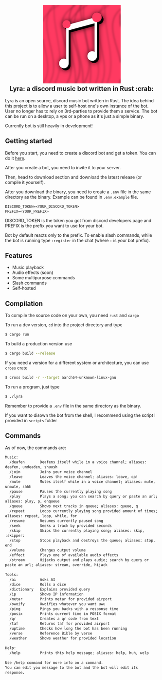 <h2 align="center">
  <a href="https://lyra.c2yz.com" target="blank_">
    <img height="256" alt="Lyra" src="assets/lyra-256.png" />
  </a>
  <br />
  Lyra: a discord music bot written in Rust :crab:
</h2>

Lyra is an open source, discord music bot written in Rust.
The idea behind this project is to allow a user to self-host one's own instance of the bot.
User no longer has to rely on 3rd-parties to provide them a service.
The bot can be run on a desktop, a vps or a phone as it's just a simple binary.

Currently bot is still heavily in development!

## Getting started

Before you start, you need to create a discord bot and get a token.
You can do it [here](https://discord.com/developers/applications).

After you create a bot, you need to invite it to your server.

Then, head to download section and download the latest release (or compile it yourself).

After you download the binary, you need to create a `.env` file in the same directory as the binary.
Example can be found in `.env.example` file.

```
DISCORD_TOKEN=<YOUR_DISCORD_TOKEN>
PREFIX=<YOUR_PREFIX>
```

DISCORD_TOKEN is the token you got from discord developers page and PREFIX is the prefix you want to use for your bot.

Bot by default reacts only to the prefix. To enable slash commands, while the bot is running type `:register` in the chat (where `:` is your bot prefix).

## Features

- Music playback
- Audio effects (soon)
- Some multipurpose commands
- Slash commands
- Self-hosted

## Compilation

To compile the source code on your own, you need `rust` and `cargo`

To run a dev version, `cd` into the project directory and type

```bash
$ cargo run
```

To build a production version use

```bash
$ cargo build --release
```

If you need a version for a different system or architecture, you can use `cross` crate

```bash
$ cross build -r --target aarch64-unknown-linux-gnu
```

To run a program, just type

```bash
$ ./lyra
```

Remember to provide a `.env` file in the same directory as the binary.

If you want to disown the bot from the shell, I recommend using the script I provided in `scripts` folder

## Commands

As of now, the commands are:

```
Music:
  /deafen       Deafens itself while in a voice channel; aliases: deafen, undeaden, shuush
  /join         Joins your voice channel
  /leave        Leaves the voice channel; aliases: leave, qa!
  /mute         Mutes itself while in a voice channel; aliases: mute, unmute, shhh
  /pause        Pauses the currently playing song
  /play         Plays a song; you can search by query or paste an url; aliases: play, p, enqueue
  /queue        Shows next tracks in queue; aliases: queue, q
  /repeat       Loops currently playing song provided amount of times; aliases: repeat, loop, while, for
  /resume       Resumes currently paused song
  /seek         Seeks a track by provided seconds
  /skip         Skips the currently playing song; aliases: skip, :skipper:
  /stop         Stops playback and destroys the queue; aliases: stop, end
  /volume       Changes output volume
  /effect       Plays one of available audio effects
  /stream       Hijacks output and plays audio; search by query or paste an url; aliases: stream, override, hijack

Tools:
  /ai           Asks AI
  /dice         Rolls a dice
  /dictionary   Explains provided query
  /ip           Shows IP information
  /metar        Prints metar for provided airport
  /owoify       Owoifies whatever you want uwu
  /ping         Pings you backs with a response time
  /posix        Prints current time in POSIX format
  /qr           Creates a qr code from text
  /taf          Returns taf for provided airport
  /uptime       Checks how long the bot has been running
  /verse        Reference Bible by verse
  /weather      Shows weather for provided location

Help:
  /help         Prints this help message; aliases: help, huh, welp

Use /help command for more info on a command.
You can edit you message to the bot and the bot will edit its response.

```
